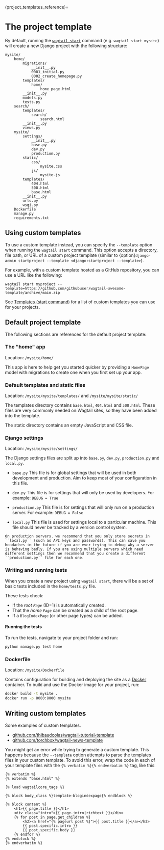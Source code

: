 (project_templates_reference)=

# The project template

By default, running the [`wagtail start`](wagtail_start) command (e.g. `wagtail start mysite`) will create a new Django project with the following structure:

```text
mysite/
    home/
        migrations/
            __init__.py
            0001_initial.py
            0002_create_homepage.py
        templates/
            home/
                home_page.html
        __init__.py
        models.py
        tests.py
    search/
        templates/
            search/
                search.html
        __init__.py
        views.py
    mysite/
        settings/
            __init__.py
            base.py
            dev.py
            production.py
        static/
            css/
                mysite.css
            js/
                mysite.js
        templates/
            404.html
            500.html
            base.html
        __init__.py
        urls.py
        wsgi.py
    Dockerfile
    manage.py
    requirements.txt
```

## Using custom templates

To use a custom template instead, you can specify the `--template` option when running the `wagtail start` command. This option accepts a directory, file path, or URL of a custom project template (similar to {option}`django-admin startproject --template <django:startproject --template>`).

For example, with a custom template hosted as a GitHub repository, you can use a URL like the following:

```shell
wagtail start myproject --template=https://github.com/githubuser/wagtail-awesome-template/archive/main.zip
```

See [Templates (start command)](https://github.com/springload/awesome-wagtail#templates-start-command) for a list of custom templates you can use for your projects.

## Default project template

The following sections are references for the default project template:

### The "home" app

Location: `/mysite/home/`

This app is here to help get you started quicker by providing a `HomePage` model with migrations to create one when you first set up your app.

### Default templates and static files

Location: `/mysite/mysite/templates/` and `/mysite/mysite/static/`

The templates directory contains `base.html`, `404.html` and `500.html`. These files are very commonly needed on Wagtail sites, so they have been added into the template.

The static directory contains an empty JavaScript and CSS file.

### Django settings

Location: `/mysite/mysite/settings/`

The Django settings files are split up into `base.py`, `dev.py`, `production.py` and `local.py`.

-   `base.py`
    This file is for global settings that will be used in both development and production. Aim to keep most of your configuration in this file.

-   `dev.py`
    This file is for settings that will only be used by developers. For example: `DEBUG = True`

-   `production.py`
    This file is for settings that will only run on a production server. For example: `DEBUG = False`

-   `local.py`
    This file is used for settings local to a particular machine. This file should never be tracked by a version control system.

```{note}
On production servers, we recommend that you only store secrets in ``local.py`` (such as API keys and passwords). This can save you headaches in the future if you are ever trying to debug why a server is behaving badly. If you are using multiple servers which need different settings then we recommend that you create a different ``production.py`` file for each one.
```

### Writing and running tests

When you create a new project using `wagtail start`, there will be a set of basic tests included in the `home/tests.py` file.

These tests check:

-   If the _root `Page`_ (ID=1) is automatically created.
-   That the _home `Page`_ can be created as a child of the root page.
-   If a `BlogIndexPage` (or other page types) can be added.

#### Running the tests

To run the tests, navigate to your project folder and run:

```sh
python manage.py test home
```

### Dockerfile

Location: `/mysite/Dockerfile`

Contains configuration for building and deploying the site as a [Docker](https://docs.docker.com/) container. To build and use the Docker image for your project, run:

```sh
docker build -t mysite .
docker run -p 8000:8000 mysite
```

## Writing custom templates

Some examples of custom templates.

-   [github.com/thibaudcolas/wagtail-tutorial-template](https://github.com/thibaudcolas/wagtail-tutorial-template)
-   [github.com/torchbox/wagtail-news-template](https://github.com/torchbox/wagtail-news-template)

You might get an error while trying to generate a custom template. This happens because the `--template` option attempts to parse the templates files in your custom template. To avoid this error, wrap the code in each of your template files with the `{% verbatim %}{% endverbatim %}` tag, like this:

```html+django
{% verbatim %}
{% extends "base.html" %}

{% load wagtailcore_tags %}

{% block body_class %}template-blogindexpage{% endblock %}

{% block content %}
    <h1>{{ page.title }}</h1>
    <div class="intro">{{ page.intro|richtext }}</div>
    {% for post in page.get_children %}
        <h2><a href="{% pageurl post %}">{{ post.title }}</a></h2>
        {{ post.specific.intro }}
        {{ post.specific.body }}
    {% endfor %}
{% endblock %}
{% endverbatim %}
```
